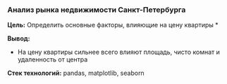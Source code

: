 ### Анализ рынка недвижимости Санкт-Петербурга

**Цель:** Определить основные факторы, влияющие на цену квартиры
*

**Вывод:** 
* На цену квартиры сильнее всего влияют площадь, чисто комнат и удаленность от центра


**Стек технологий:** pandas, matplotlib, seaborn
